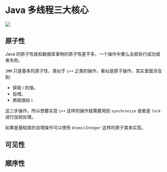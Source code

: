 # Java 多线程三大核心

![](https://ws2.sinaimg.cn/large/006tKfTcly1fmouu3fpokj31ae0osjt1.jpg)

## 原子性
Java 的原子性就和数据库事物的原子性差不多，一个操作中要么全部执行成功或者失败。

`JMM` 只是基本的原子性，类似于 `i++` 之类的操作，看似是原子操作，其实里面涉及到:

- 获取 i 的值。
- 自增。
- 再赋值给 i.

这三步操作，所以想要实现 `i++` 这样的操作就需要用到 `synchronize` 或者是 `lock` 进行加锁处理。

如果是基础类的自增操作可以使用 `AtomicInteger` 这样的原子类来实现。


## 可见性

## 顺序性